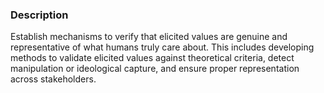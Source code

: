 ### Description

Establish mechanisms to verify that elicited values are genuine and representative of what humans truly care about. This includes developing methods to validate elicited values against theoretical criteria, detect manipulation or ideological capture, and ensure proper representation across stakeholders.

